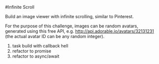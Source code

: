 #Infinite Scroll

Build an image viewer with infinite scrolling, similar to Pinterest.

For the purpose of this challenge, images can be random avatars, generated using this free API, e.g. http://api.adorable.io/avatars/32131231 (the actual avatar ID can be any random integer).


1. task build with callback hell
2. refactor to promise
3. refactor to async/await
